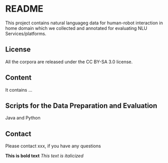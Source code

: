 # README
This project contains natural languageg data for human-robot interaction in home domain which we collected and annotated for evaluating NLU Services/platforms.

## License
All the corpora are released under the CC BY-SA 3.0 license.
## Content
It contains ...

## Scripts for the Data Preparation and Evaluation
Java and Python

## Contact
Please contact xxx, if you have any questions

**This is bold text**
*This text is italicized*
